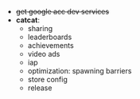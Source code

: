 * ~~get google acc dev services~~
* **catcat**:
  * sharing
  * leaderboards
  * achievements
  * video ads
  * iap
  * optimization: spawning barriers
  * store config
  * release